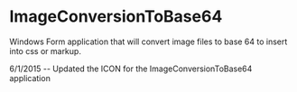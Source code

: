 # ImageConversionToBase64
Windows Form application that will convert image files to base 64 to insert into css or markup.

6/1/2015 -- Updated the ICON for the ImageConversionToBase64 application
